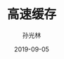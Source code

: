---
layout: post
title: "高速缓存"
categories: 计算机经典书系列
tags: 深入理解计算机系统 计算机组成原理 
date: 2019-09-05
author: 孙光林
---